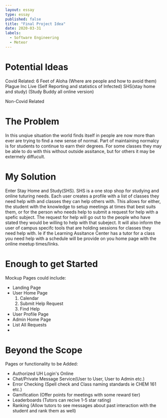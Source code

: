 ```yaml
---
layout: essay
type: essay
published: false
title: "Final Project Idea"
date: 2020-03-31
labels:
  - Software Engineering
  - Meteor
---
```


# Potential Ideas

Covid Related: 
  6 Feet of Aloha (Where are people and how to avoid them)
  Plague Inc Live (Self Reporting and statistics of Infected)
  SHS(stay home and study) (Study Buddy all online version)
  
Non-Covid Related
  

# The Problem

In this unqiue situation the world finds itself in people are now more than ever are trying to find a new sense of normal. Part of maintaining normalcy is for students to continue to earn their degrees. For some classes they may be able to do with this without outside assitance, but for others it may be extermely diffucult. 

# My Solution

Enter Stay Home and Study(SHS). SHS is a one stop shop for studying and online tuturing needs. Each user creates a profile with a list of classes they need help with and classes they can help others with. This allows for either, the student with the knowledge to setup meetings at times that best suits them, or for the person who needs help to submit a request for help with a spefic subject. The request for help will go out to the people who have stated they would be willing to help with that subeject. It will also inform the user of campus specifc tools that are holding sessions for classes they need help with. Ie if the Learning Assitance Center has a tutor for a class you need help with a schedule will be provide on you home page with the online meetup times/links.

# Enough to get Started

Mockup Pages could include:
* Landing Page
* User Home Page
  1. Calendar
  2. Submit Help Request
  3. Find Help
* User Profile Page
* Admin Home Page
 * List All Requests
 * 

# Beyond the Scope

Pages or functionality to be Added:
* Authorized UH Login's Online
* Chat/Private Message Service(User to User, User to Admin etc.)
* Error Checking (Spell check and Class naming standards ie CHEM 161 etc.)
* Gamification (Offer points for meetings with some reward tier)
 * Leaderboards (Tutors can recive 1-5 star rating)
 * Ranking (Allow tutors to see messages about past interaction with the student and rank them as well)
